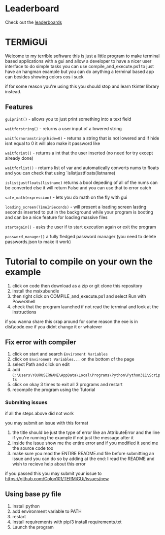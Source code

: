 # Leaderboard
Check out the [leaderboards](https://termigui.tavernxkobold.xyz)
# TERMiGUi
Welcome to my terrible software
this is just a little program to make terminal based applications with a gui and allow a developer to have a nicer user interface to do simple tasks
you can use compile_and_execute.ps1 to just have an hangman example but you can do anything a terminal based app can besides showing colors cos i suck

if for some reason you're using this you should stop and learn tkinter library instead.

## Features
`guiprint()` - allows you to just print something into a text field

`waitforstring()` - returns a user input of a lowered string

`waitfornoramstring(hide=0)` - returns a string that is not lowered and if hide isnt equal to 0 it will also make it password like

`waitforint()` - returns a int that the user inserted (no need for try except already done)

`waitforlist()` - returns list of var and automatically converts nums to floats and you can check that using `islistjustfloats(listname)

`islistjustfloats(listname)` returns a bool depeding of all of the nums can be converted else it will return False and you can use that to error catch

`safe_math(expression)` - lets you do math on the fly with gui

`loading_screen(TimeInSeconds)` - will present a loading screen lasting seconds inserted to put in the background while your program is booting and can be a nice feature for loading massive files

`startagain()` - asks the user if to start execution again or exit the program

`password_manager()` a fully fledged password manager (you need to delete passwords.json to make it work)
# Tutorial to compile on your own the example

1. click on code then download as a zip or git clone this repository
2. install the msixubundle
3. then right click on COMPILE_and_execute.ps1 and select Run with PowerShell
4. check that the program launched if not read the terminal and look at the instructions 

if you wanna share this crap around for some reason the exe is in dist\code.exe if you didnt change it or whatever


## Fix error with compiler
1. click on start and search `Enviroment Variables`
2. click on `Enviroment Variables...` on the bottom of the page
3. select Path and click on edit
4. add `C:\Users\YOURUSERNAME\AppData\Local\Programs\Python\Python311\Scripts`
5. click on okay 3 times to exit all 3 programs and restart
6. recompile the program using the Tutorial

### Submiting issues

if all the steps above did not work

you may submit an issue with this format

1. the title should be just the type of error like an AttributeError and the line if you're running the example if not just the message after it
2. inside the issue show me the entire error and if you modified it send me the source code too
3. make sure you read the ENTIRE README.md file before submitting an issue and you can do so by adding at the end: I read the README and wish to recieve help about this error

if you passed this you may submit your issue to
https://github.com/Colon101/TERMiGUi/issues/new



## Using base py file

1. Install python
2. add environment variable to PATH 
3. restart
4. Install requirements with pip/3 install requirements.txt
5. Launch the program
